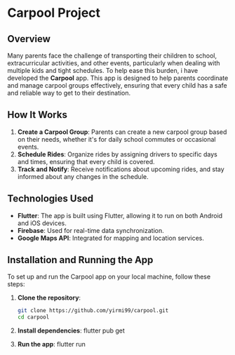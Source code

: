 # Carpool Project

## Overview

Many parents face the challenge of transporting their children to school, extracurricular activities, and other events, particularly when dealing with multiple kids and tight schedules. To help ease this burden, i have developed the **Carpool** app. This app is designed to help parents coordinate and manage carpool groups effectively, ensuring that every child has a safe and reliable way to get to their destination.

## How It Works

1. **Create a Carpool Group**: Parents can create a new carpool group based on their needs, whether it's for daily school commutes or occasional events.
2. **Schedule Rides**: Organize rides by assigning drivers to specific days and times, ensuring that every child is covered.
3. **Track and Notify**: Receive notifications about upcoming rides, and stay informed about any changes in the schedule.

## Technologies Used

- **Flutter**: The app is built using Flutter, allowing it to run on both Android and iOS devices.
- **Firebase**: Used for real-time data synchronization.
- **Google Maps API**: Integrated for mapping and location services.

## Installation and Running the App

To set up and run the Carpool app on your local machine, follow these steps:

1. **Clone the repository**:
   ```bash
   git clone https://github.com/yirmi99/carpool.git
   cd carpool

2. **Install dependencies**:
   flutter pub get

3. **Run the app**:
   flutter run

